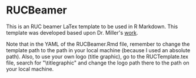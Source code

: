 # RUCBeamer
 This is an RUC beamer LaTex template to be used in R Markdown. This template was developed based upon Dr. Miller's [work](http://svmiller.com/blog/2019/08/r-markdown-template-beamer-presentations/). 

Note that in the YAML of the RUCBeamer.Rmd file, remember to change the template path to the path in your local machine (because I used an absolute path). Also, to use your own logo (title graphic), go to the RUCTemplate.tex file, search for "\titlegraphic" and change the logo path there to the path on your local machine.
